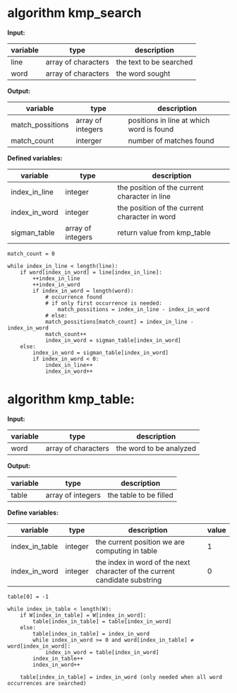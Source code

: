 # algorithm kmp_search

**Input:**

| variable | type                | description             |
|----------|---------------------|-------------------------|
| line     | array of characters | the text to be searched |
| word     | array of characters | the word sought         |

**Output:**

| variable         | type              | description                              |
|------------------|-------------------|------------------------------------------|
| match_possitions | array of integers | positions in line at which word is found |
| match_count      | interger          | number of matches found                  |


**Defined variables:**

| variable      | type              | description                                   |
|---------------|-------------------|-----------------------------------------------|
| index_in_line | integer           | the position of the current character in line |
| index_in_word | integer           | the position of the current character in word |
| sigman_table  | array of integers | return value from kmp_table                   |


```pseudo
match_count = 0

while index_in_line < length(line):
    if word[index_in_word] = line[index_in_line]:
        ++index_in_line
        ++index_in_word
        if index_in_word = length(word):
            # occurrence found 
            # if only first occurrence is needed: 
                match_possitions = index_in_line - index_in_word
            # else:
            match_possitions[match_count] = index_in_line - index_in_word
            match_count++
            index_in_word = sigman_table[index_in_word]
    else:
        index_in_word = sigman_table[index_in_word]
        if index_in_word < 0:
            index_in_line++
            index_in_word++
```

# algorithm kmp_table:
**Input:**

| variable | type                | description             |
|----------|---------------------|-------------------------|
| word     | array of characters | the word to be analyzed |

**Output:**

| variable | type              | description                              |
|----------|-------------------|------------------------------------------|
| table    | array of integers | the table to be filled                   |

**Define variables:**

| variable       | type    | description                                                                | value |
|----------------|---------|----------------------------------------------------------------------------|-------|
| index_in_table | integer | the current position we are computing in table                             | 1     |
| index_in_word  | integer | the index in word of the next character of the current candidate substring | 0     |

```pseudo
table[0] = -1

while index_in_table < length(W):
    if W[index_in_table] = W[index_in_word]:
        table[index_in_table] = table[index_in_word]
    else:
        table[index_in_table] = index_in_word
        while index_in_word >= 0 and word[index_in_table] ≠ word[index_in_word]:
            index_in_word = table[index_in_word]
        index_in_table++
        index_in_word++

    table[index_in_table] = index_in_word (only needed when all word occurrences are searched)
```
